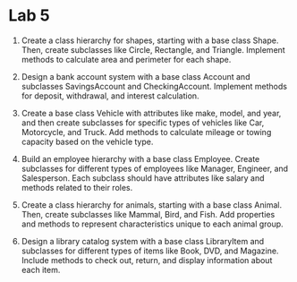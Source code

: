 # Lab 5

1. Create a class hierarchy for shapes, starting with a base class Shape. Then, create subclasses like Circle, Rectangle, and Triangle. Implement methods to calculate area and perimeter for each shape.


2. Design a bank account system with a base class Account and subclasses SavingsAccount and CheckingAccount. Implement methods for deposit, withdrawal, and interest calculation.


3. Create a base class Vehicle with attributes like make, model, and year, and then create subclasses for specific types of vehicles like Car, Motorcycle, and Truck. Add methods to calculate mileage or towing capacity based on the vehicle type.


4. Build an employee hierarchy with a base class Employee. Create subclasses for different types of employees like Manager, Engineer, and Salesperson. Each subclass should have attributes like salary and methods related to their roles.


5. Create a class hierarchy for animals, starting with a base class Animal. Then, create subclasses like Mammal, Bird, and Fish. Add properties and methods to represent characteristics unique to each animal group.


6. Design a library catalog system with a base class LibraryItem and subclasses for different types of items like Book, DVD, and Magazine. Include methods to check out, return, and display information about each item.